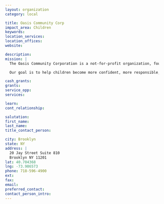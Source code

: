 ```yaml
---
layout: organization
category: local

title: Oasis Community Corp
impact_area: Children
keywords: 
location_services: 
location_offices: 
website: 

description: 
mission: |
  The Oasis Community Corporation is a not-for-profit organization, founded in 2001. Our mission is to support children in their social, emotional, and academic development by providing them with enriching, community-based after-school programs.

  Our goal is to help children become more confident, more responsible, and more involved in the world around them. Oasis’ after-school programs provide homework help, sports and recreation activities, visual and performing arts, and academic enrichment activities such as literacy and computer robotics. 

cash_grants: 
grants: 
service_opp: 
services: 

learn: 
cont_relationship: 

salutation: 
first_name: 
last_name: 
title_contact_person: 

city: Brooklyn
state: NY
address: |
  20 Jay Street Suite 810   
  Brooklyn NY 11201
lat: 40.704368
lng: -73.986573
phone: 718-596-4900
ext: 
fax: 
email: 
preferred_contact: 
contact_person_intro: 
---
```

